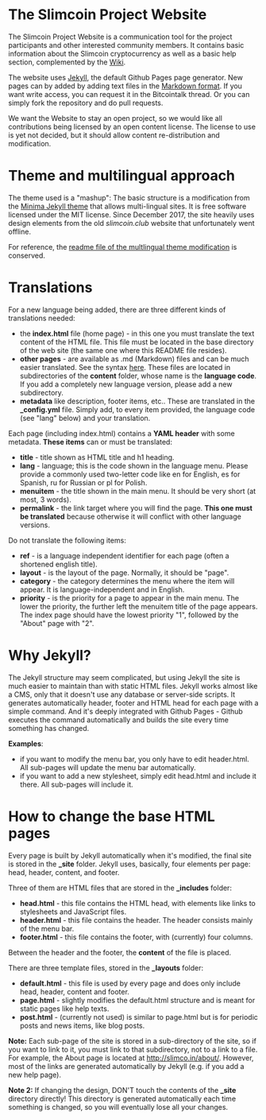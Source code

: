 # The Slimcoin Project Website

The Slimcoin Project Website is a communication tool for the project participants and other interested community members. It contains basic information about the Slimcoin cryptocurrency as well as a basic help section, complemented by the [Wiki](https://github.com/slimcoin-project/Slimcoin/wiki).

The website uses [Jekyll](https://jekyllrb.com/), the default Github Pages page generator. New pages can by added by adding text files in the [Markdown format](https://en.wikipedia.org/wiki/Markdown). If you want write access, you can request it in the Bitcointalk thread. Or you can simply fork the repository and do pull requests.

We want the Website to stay an open project, so we would like all contributions being licensed by an open content license. The license to use is yet not decided, but it should allow content re-distribution and modification.

# Theme and multilingual approach

The theme used is a "mashup": The basic structure is a modification from the [Minima Jekyll theme](https://github.com/jekyll/minima) that allows multi-lingual sites. It is free software licensed under the MIT license. Since December 2017, the site heavily uses design elements from the old *slimcoin.club* website that unfortunately went offline.

For reference, the [readme file of the multlingual theme modification](Readme-multilingual.md) is conserved.

# Translations

For a new language being added, there are three different kinds of translations needed:

* the **index.html** file (home page) - in this one you must translate the text content of the HTML file. This file must be located in the base directory of the web site (the same one where this README file resides).
* **other pages** - are available as .md (Markdown) files and can be much easier translated. See the syntax [here](https://github.com/adam-p/markdown-here/wiki/Markdown-Cheatsheet). These files are located in subdirectories of the **content** folder, whose name is the **language code**. If you add a completely new language version, please add a new subdirectory.
* **metadata** like description, footer items, etc.. These are translated in the **\_config.yml** file. Simply add, to every item provided, the language code (see "lang" below) and your translation.

Each page (including index.html) contains a **YAML header** with some metadata. **These items** can or must be translated:

* **title** - title shown as HTML title and h1 heading.
* **lang** - language; this is the code shown in the language menu. Please provide a commonly used two-letter code like en for English, es for Spanish, ru for Russian or pl for Polish.
* **menuitem** - the title shown in the main menu. It should be very short (at most, 3 words).
* **permalink** - the link target where you will find the page. **This one must be translated** because otherwise it will conflict with other language versions.

Do not translate the following items:

* **ref** - is a language independent identifier for each page (often a shortened english title).
* **layout** - is the layout of the page. Normally, it should be "page".
* **category** - the category determines the menu where the item will appear. It is language-independent and in English.
* **priority** - is the priority for a page to appear in the main menu. The lower the priority, the further left the menuitem title of the page appears. The index page should have the lowest priority "1", followed by the "About" page with "2".

# Why Jekyll?

The Jekyll structure may seem complicated, but using Jekyll the site is much easier to maintain than with static HTML files. Jekyll works almost like a CMS, only that it doesn't use any database or server-side scripts. It generates automatically header, footer and HTML head for each page with a simple command. And it's deeply integrated with Github Pages - Github executes the command automatically and builds the site every time something has changed.

**Examples**: 
* if you want to modify the menu bar, you only have to edit header.html. All sub-pages will update the menu bar automatically.
* if you want to add a new stylesheet, simply edit head.html and include it there. All sub-pages will include it.


# How to change the base HTML pages

Every page is built by Jekyll automatically when it's modified, the final site is stored in the **_site** folder. Jekyll uses, basically, four elements per page: head, header, content, and footer.

Three of them are HTML files that are stored in the **_includes** folder:

* **head.html** - this file contains the HTML head, with elements like links to stylesheets and JavaScript files.
* **header.html** - this file contains the header. The header consists mainly of the menu bar.
* **footer.html** - this file contains the footer, with (currently) four columns.

Between the header and the footer, the **content** of the file is placed.

There are three template files, stored in the **_layouts** folder:

* **default.html** - this file is used by every page and does only include head, header, content and footer.
* **page.html** - slightly modifies the default.html structure and is meant for static pages like help texts.
* **post.html** - (currently not used) is similar to page.html but is for periodic posts and news items, like blog posts.

**Note:** Each sub-page of the site is stored in a sub-directory of the site, so if you want to link to it, you must link to that subdirectory, not to a link to a file. For example, the About page is located at http://slimco.in/about/. However, most of the links are generated automatically by Jekyll (e.g. if you add a new help page).

**Note 2:** If changing the design, DON'T touch the contents of the **_site** directory directly! This directory is generated automatically each time something is changed, so you will eventually lose all your changes.
